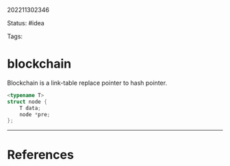 202211302346

Status: #idea

Tags:

# blockchain

Blockchain is a link-table replace pointer to hash pointer.
```cpp
<typename T>
struct node {
	T data;
	node *pre;
};
```

---
# References